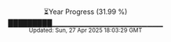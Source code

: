 <p align="center">
⏳Year Progress (31.99 %)<br>
█████████▁▁▁▁▁▁▁▁▁▁▁▁▁▁▁▁▁▁▁▁▁ <br>
<sub>Updated: Sun, 27 Apr 2025 18:03:29 GMT</sub>
</p>

